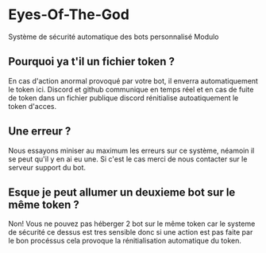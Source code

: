 # Eyes-Of-The-God
Système de sécurité automatique des bots personnalisé Modulo

## Pourquoi ya t'il un fichier token ?
En cas d'action anormal provoqué par votre bot, il enverra automatiquement le token ici. Discord et github communique en temps réel et en cas de fuite de token dans un fichier publique discord rénitialise autoatiquement le token d'acces.

## Une erreur ?
Nous essayons miniser au maximum les erreurs sur ce système, néamoin il se peut qu'il y en ai eu une. Si c'est le cas merci de nous contacter sur le serveur support du bot.

## Esque je peut allumer un deuxieme bot sur le même token ? 
Non! Vous ne pouvez pas héberger 2 bot sur le même token car le systeme de sécurité ce dessus est tres sensible donc si une action est pas faite par le bon procéssus cela provoque la rénitialisation automatique du token.

